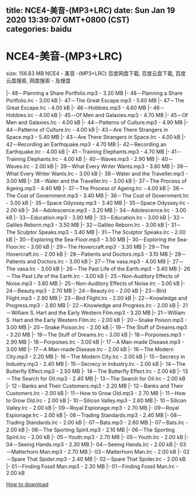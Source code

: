 
title: NCE4-美音-(MP3+LRC)
date: Sun Jan 19 2020 13:39:07 GMT+0800 (CST)    
categories: baidu
---

# NCE4-美音-(MP3+LRC)
size: 156.83 MB
 NCE4 - 美音 -(MP3+LRC) 百度网盘下载, 百度云盘下载, 百度云盘搜索, 网盘搜索 - 及搜盘
 
|- 48－Planning a Share Portfolio.mp3 - 3.20 MB
|- 48－Planning a Share Portfolio.lrc - 3.00 kB
|- 47－The Great Escape.mp3 - 5.60 MB
|- 47－The Great Escape.lrc - 4.00 kB
|- 46－Hobbies.mp3 - 4.60 MB
|- 46－Hobbies.lrc - 4.00 kB
|- 45－Of Men and Galaxies.mp3 - 4.70 MB
|- 45－Of Men and Galaxies.lrc - 4.00 kB
|- 44－Patterns of Culture.mp3 - 4.90 MB
|- 44－Patterns of Culture.lrc - 4.00 kB
|- 43－Are There Strangers in Space.mp3 - 5.40 MB
|- 43－Are There Strangers in Space.lrc - 4.00 kB
|- 42－Recording an Earthquake.mp3 - 4.70 MB
|- 42－Recording an Earthquake.lrc - 4.00 kB
|- 41－Training Elephants.mp3 - 4.70 MB
|- 41－Training Elephants.lrc - 4.00 kB
|- 40－Waves.mp3 - 2.90 MB
|- 40－Waves.lrc - 2.00 kB
|- 39－What Every Writer Wants.mp3 - 3.80 MB
|- 39－What Every Writer Wants.lrc - 3.00 kB
|- 38－Water and the Traveller.mp3 - 3.00 MB
|- 38－Water and the Traveller.lrc - 3.00 kB
|- 37－The Process of Ageing.mp3 - 4.40 MB
|- 37－The Process of Ageing.lrc - 4.00 kB
|- 36－The Cost of Government.mp3 - 3.40 MB
|- 36－The Cost of Government.lrc - 3.00 kB
|- 35－Space Odyssey.mp3 - 3.40 MB
|- 35－Space Odyssey.lrc - 2.00 kB
|- 34－Adolescence.mp3 - 3.20 MB
|- 34－Adolescence.lrc - 3.00 kB
|- 33－Education.mp3 - 3.90 MB
|- 33－Education.lrc - 3.00 kB
|- 32－Galileo Reborn.mp3 - 3.50 MB
|- 32－Galileo Reborn.lrc - 3.00 kB
|- 31－The Sculptor Speaks.mp3 - 3.40 MB
|- 31－The Sculptor Speaks.lrc - 2.00 kB
|- 30－Exploring the Sea-Floor.mp3 - 3.50 MB
|- 30－Exploring the Sea-Floor.lrc - 3.00 kB
|- 29－The Hovercraft.mp3 - 3.30 MB
|- 29－The Hovercraft.lrc - 2.00 kB
|- 28－Patients and Doctors.mp3 - 3.10 MB
|- 28－Patients and Doctors.lrc - 3.00 kB
|- 27－The vasa.mp3 - 4.00 MB
|- 27－The vasa.lrc - 3.00 kB
|- 26－The Past Life of the Earth.mp3 - 3.40 MB
|- 26－The Past Life of the Earth.lrc - 3.00 kB
|- 25－Non-Auditory Effects of Noise.mp3 - 3.80 MB
|- 25－Non-Auditory Effects of Noise.lrc - 3.00 kB
|- 24－Beauty.mp3 - 2.70 MB
|- 24－Beauty.lrc - 2.00 kB
|- 23－Bird Flight.mp3 - 2.90 MB
|- 23－Bird Flight.lrc - 2.00 kB
|- 22－Knowledge and Progress.mp3 - 2.80 MB
|- 22－Knowledge and Progress.lrc - 2.00 kB
|- 21－William S. Hart and the Early Western Film.mp3 - 3.20 MB
|- 21－William S. Hart and the Early Western Film.lrc - 2.00 kB
|- 20－Snake Poison.mp3 - 3.00 MB
|- 20－Snake Poison.lrc - 2.00 kB
|- 19－The Stuff of Dreams.mp3 - 3.20 MB
|- 19－The Stuff of Dreams.lrc - 3.00 kB
|- 18－Porpoises.mp3 - 2.90 MB
|- 18－Porpoises.lrc - 3.00 kB
|- 17－A Man-made Disease.mp3 - 3.00 MB
|- 17－A Man-made Disease.lrc - 2.00 kB
|- 16－The Modern City.mp3 - 2.20 MB
|- 16－The Modern City.lrc - 2.00 kB
|- 15－Secrecy in Industry.mp3 - 2.40 MB
|- 15－Secrecy in Industry.lrc - 2.00 kB
|- 14－The Butterfly Effect.mp3 - 2.50 MB
|- 14－The Butterfly Effect.lrc - 2.00 kB
|- 13－The Search for Oil.mp3 - 2.40 MB
|- 13－The Search for Oil.lrc - 2.00 kB
|- 12－Banks and Their Customers.mp3 - 2.20 MB
|- 12－Banks and Their Customers.lrc - 2.00 kB
|- 11－How to Grow Old.mp3 - 2.70 MB
|- 11－How to Grow Old.lrc - 2.00 kB
|- 10－Silicon Valley.mp3 - 2.60 MB
|- 10－Silicon Valley.lrc - 2.00 kB
|- 09－Royal Espionage.mp3 - 2.70 MB
|- 09－Royal Espionage.lrc - 2.00 kB
|- 08－Trading Standards.mp3 - 2.40 MB
|- 08－Trading Standards.lrc - 2.00 kB
|- 07－Bats.mp3 - 2.60 MB
|- 07－Bats.lrc - 2.00 kB
|- 06－The Sporting Spirit.mp3 - 2.10 MB
|- 06－The Sporting Spirit.lrc - 2.00 kB
|- 05－Youth.mp3 - 2.70 MB
|- 05－Youth.lrc - 2.00 kB
|- 04－Seeing Hands.mp3 - 2.30 MB
|- 04－Seeing Hands.lrc - 2.00 kB
|- 03－Matterhorn Man.mp3 - 2.70 MB
|- 03－Matterhorn Man.lrc - 2.00 kB
|- 02－Spare That Spider.mp3 - 2.40 MB
|- 02－Spare That Spider.lrc - 2.00 kB
|- 01－Finding Fossil Man.mp3 - 2.30 MB
|- 01－Finding Fossil Man.lrc - 2.00 kB

[How to download](https://bpcam.bemobtrk.com/go/2ceec3aa-1ca2-46d6-b9ff-aaa5c184517c?jno=4837)